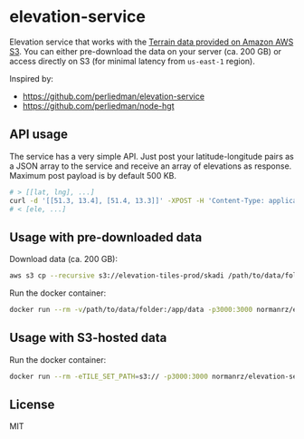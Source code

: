 # elevation-service

Elevation service that works with the [Terrain data provided on Amazon AWS S3](https://registry.opendata.aws/terrain-tiles/). You can either pre-download the data on your server (ca. 200 GB) or access directly on S3 (for minimal latency from `us-east-1` region).

Inspired by:

* https://github.com/perliedman/elevation-service
* https://github.com/perliedman/node-hgt

## API usage
The service has a very simple API. Just post your latitude-longitude pairs as a JSON array to the service and receive an array of elevations as response. Maximum post payload is by default 500 KB.

```bash
# > [[lat, lng], ...]
curl -d '[[51.3, 13.4], [51.4, 13.3]]' -XPOST -H 'Content-Type: application/json' http://localhost:3000
# < [ele, ...]
```

## Usage with pre-downloaded data

Download data (ca. 200 GB):
```bash
aws s3 cp --recursive s3://elevation-tiles-prod/skadi /path/to/data/folder
```

Run the docker container:
```bash
docker run --rm -v/path/to/data/folder:/app/data -p3000:3000 normanrz/elevation-service
```

## Usage with S3-hosted data

Run the docker container:
```bash
docker run --rm -eTILE_SET_PATH=s3:// -p3000:3000 normanrz/elevation-service
```

## License
MIT